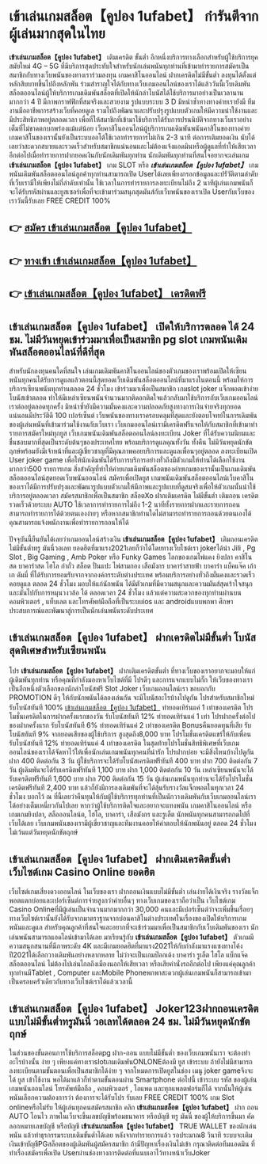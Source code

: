 # เข้าเล่นเกมสล็อต【คูปอง 1ufabet】  กำรันตีจากผู้เล่นมากสุดในไทย 

**เข้าเล่นเกมสล็อต【คูปอง 1ufabet】** เติมเครดิต ขั้นต่ำ  อีกหนึ่งบริการทางเลือกสำหรับผู้ใช้บริการยุคสมัยใหม่ 4G – 5G ที่มีบริการสุดประทับใจสำหรับนักเล่นพนันทุกท่านที่เข้ามาทำรายการสมัครเป็นสมาชิกกับทางเว็บพนันของทางเราร่วมลงทุน เกมคาสิโนออนไลน์ ฝากเครดิตไม่มีขั้นต่ำ ลงทุนได้ตั้งแต่ หลักสิบบาทขึ้นไปถึงหลักพัน ร่วมสำราญใจได้กับทางเว็บเกมออนไลน์ของเราได้แล้ววันนี้เว็บเดิมพันสล็อตออนไลน์ผู้ให้บริการเกมเดิมพันสล็อตที่เปิดให้นักล่าโบนัสได้ใช้บริการมาอย่างเป็นเวลานานมากกว่า 4 ปี มีภาพกราฟฟิกที่สมจริงและสวยงาม รูปแบบระบบ 3 D
มิหนำซ้ำทางทางค่ายเรายังมี ทีมงานมืออาชีพการสร้างเว็บที่คอยดูเล  รวมไปถึงพัฒนาและปรับปรุงรูปแบบตัวเกมให้มีความน่าใช้งานและมีประสิทธิภาพอยู่ตลอดเวลา เพื่อที่ให้สมาชิกที่เข้ามาใช้บริการได้รับการปรนนิบัติจากทางเว็บเราอย่างเต็มที่ไม่ขาดตกบกพร่องแม้แต่น้อย เว็บคาสิโนออนไลน์ผู้บริการเกมเดิมพันพนันคาสิโนของทางค่ายเกมคาสิโนของเรานั้นยังเป็นระบบออโต้ใช้เวลาทำรายการไม่เกิน 2-3 นาที ต่อการเติมยอดเงิน นับได้เลยว่าสะดวกสบายและรวดเร็วสำหรับสมาชิกแน่นอนและไม่ต้องแจ้งแอดมินหรือผู้ดูแลที่ทำให้เสียเวลาอีกต่อไปเมื่อทำรายการฝากยอดเงินกับนักเดิมพันทุกท่าน
นักเดิมพันทุกท่านที่สนใจอยากจะเล่นเกม **เข้าเล่นเกมสล็อต【คูปอง 1ufabet】** เกม SLOT  หรือ ***เข้าเล่นเกมสล็อต【คูปอง 1ufabet】*** เกมพนันเดิมพันสล็อตออนไลน์ลูกค้าทุกท่านสามารถเปิด Userได้เลยเพียงกรอกข้อมูลและปรัวัติตามลำดับที่เว็บเรามีให้เพียงไม่กี่ลำดับเท่านั้น ใช้เวลาในการทำรายการลงทะเบียนไม่ถึง 2 นาทีผู้เล่นเกมพนันก็จะได้รับรหัสผ่านและยูสเซอร์เพื่อที่จะเข้ามาร่วมสนุกสุดมันส์กับเว็บพนันของเราเปิด Userกับเว็บของเราวันนี้รับเลย FREE CREDIT 100%

## 👉 [สมัคร เข้าเล่นเกมสล็อต【คูปอง 1ufabet】](https://archa888.com/)
## 👉 [ทางเข้า เข้าเล่นเกมสล็อต【คูปอง 1ufabet】](https://archa888.com/)
## 👉 [เข้าเล่นเกมสล็อต【คูปอง 1ufabet】 เครดิตฟรี](https://archa888.com/)

## เข้าเล่นเกมสล็อต【คูปอง 1ufabet】 เปิดให้บริการตลอด ได้ 24 ชม. ไม่มีวันหยุดเข้าร่วมมาเพื่อเป็นสมาชิก pg slot เกมพนันเดิมพันสล็อตออนไลน์ที่ดีที่สุด

สำหรับนักลงทุนคนใดที่สนใจ เล่นเกมเดิมพันคาสิโนออนไลน์ของตัวเกมของเราพร้อมเปิดให้เซียนพนันทุกคนได้รับการดูแลแล้วตอนนี้สุดยอดเว็บเดิมพันสล็อตออนไลน์ที่มาแรงในตอนนี้ พร้อมให้การบริการเซียนพนันทุกท่านตลอด 24 ชั่วโมง เข้าร่วมมาเพื่อเป็นสมาชิก เกมslot joker แจ็กพอตเข้าง่าย โบนัสเข้าตลอด ทำให้มีเหล่าเซียนพนันจำนวนมากติดอกติดใจแล้วกลับมาใช้บริการกับเว็บเกมออนไลน์เราต่ออยู่ตลอดทุกครั้ง มิหนำซ้ำยังมีความมั่นคงและความปลอดภัยสูงทางการเงินจ่ายจริงทุกยอดแน่นอนมีประวัติดี 100 เปอร์เซ็นต์ เว็บพนันของทางเราครอบคลุมที่สุดและยังตอบโจทย์ในการเดิมพันของผู้เล่นพนันที่เข้ามาร่วมใช้งานกับเว็บเรา
เว็บเกมออนไลน์เรามีเครดิตฟรีแจกให้กับสมาชิกที่เข้ามาทำรายการสมัครใหม่ทุกยูส เว็บเกมพนันเดิมพันสล็อตออนไลน์ลงทะเบียน Joker ที่ได้รับความนิยมและชื่นชอบมากที่สุดเป็นระดับต้นๆของประเทศไทย พร้อมบริการดูแลคุณทั้งวัน ทั้งคืน ไม่มีวันหยุดนักขัตฤกษ์พร้อมยังมีเจ้าหน้าที่และผู้เชี่ยวชาญที่มีคุณภาพคอยบริการและดูแลเพื่อนๆอยู่ตลอด ลงทะเบียนเปิด User joker game เพื่อให้นักเดิมพันได้รับการบริการอย่างทั่วถึงมีตัวเกมให้ท่านได้เลือกใช้งานมากกว่า500 รายการเกม
สิ่งสำคัญที่ทำให้ค่ายเกมเดิมพันสล็อตของค่ายเกมของเรานั้นเป็นเกมเดิมพันสล็อตออนไลน์สุดยอดเว็บพนันออนไลน์ สมัครเพื่อเปิดยูส  เกมพนันเดิมพันสล็อตออนไลน์เว็บคาสิโนของเราได้มีการปรับปรุงและพัฒนารูปแบบตัวเกมให้มีภาพและรูปแบบที่ดูสมจริงเพื่อให้ตัวเกมนั้นน่าใช้บริการอยู่ตลอดเวลา สมัครสมาชิกเพื่อเป็นสมาชิก สล็อตXo ฝากเติมเครดิต ไม่มีขั้นต่ำ เติมถอน เครดิตรวดเร็วด้วยระบบ AUTO ใช้เวลาการทำรายการไม่ถึง 1-2 นาทีทั้งรายการฝากและรายการถอนสามารถทำรายการได้ด้วยตนเองง่ายๆ หรือหากสมาชิกท่านใดไม่สามารถทำรายการถอนด้วยตนเองได้คุณสามารถแจ้งพนักงานเพื่อทำรายการถอนให้ได้

ปัจจุบันนี้ยืนยันได้เลยว่าเกมออนไลน์สร้างเงิน **เข้าเล่นเกมสล็อต【คูปอง 1ufabet】** เติมถอนเครดิตไม่มีขั้นต่ำทรู มันนี่วอเลท ยอดฮิตที่มาแรง2021เลยก็ว่าได้โดยทางเว็บไซต์เรา jokerได้นำ  Jili , Pg Slot , Big Gaming , Amb Poker หรือ Funky Games โลกของเกมไพ่แคง  ยิงปลา คาสิโนสด บาคาร่าสด ไฮโล กำถั่ว สล็อต ปั่นแปะ ไพ่สามกอง เสือมังกร บาคาร่าสายฟ้า บาคาร่า แบ็คแจ๊ค เก้าเก ดัมมี่ ที่ได้รับการยอมรับจากจากองค์กรระดับต่างประเทศ พร้อมบริการอย่างทั่วถึงมั่นคงและรวดเร็วคอยดูแล ตลอด 24 ชั่วโมง มอบให้แก่นักพนัน ได้มีตัวเกมที่มีความสนุกและความมันส์สุดเร้าใจสนุกและมันไปกับการหมุนวงวล้อ ได้ ตลอดเวลา 24 ชั่วโมง แล้วแต่ความสะดวกของทุกท่านผ่านบนคอมพิวเตอร์ , แท็บเลต และโทรศัพท์มือถือที่เป็นระบบios และ androidแบบพกพา ศึกษาประสบการณ์และพัฒนาสู่การเป็นนักเล่นพนันระดับประเทศ

## เข้าเล่นเกมสล็อต【คูปอง 1ufabet】 ฝากเครดิตไม่มีขั้นต่ำ โบนัสสุดพิเศษสำหรับเซียนพนัน

โปร **เข้าเล่นเกมสล็อต【คูปอง 1ufabet】** ฝากเติมเครดิตขั้นต่ำ ที่ทางเว็บของเราอยากจะมอบให้แก่  ผู้เดิมพันทุกท่าน หรือคุณที่กำลังมองหาเว็บไซต์ที่มี โปรดีๆ และการแจกแบบไม่กั๊ก ให้เว็บของทางเราเป็นอีกหนึ่งตัวเลือกของนักล่าโบนัสฟรี Slot Joker เว็บเกมออนไลน์เรา ขอบอกกับ PROMOTION ดีๆ ให้กับนักพนันได้ลองเล่นกัน จะมีโบนัสอะไรบ้างไปดูกัน
โปรสำหรับสมาชิกใหม่ รับโบนัสทันที 100% [เข้าเล่นเกมสล็อต【คูปอง 1ufabet】](https://archa888.com/) ทำยอดเทิร์นแค่ 1 เท่าของเครดิต
โปรโมชั่นเครดิตในการฝากครั้งแรกของวัน รับโบนัสทันที 12% ทำยอดเทิร์นแค่ 1 เท่า
โปรฝากครั้งต่อไปของฝากครั้งแรก รับโบนัสทันที 6% ทำยอดเทิร์นแค่ 2 เท่าของเครดิต
Bonusคืนยอดทุนที่เสีย รับโบนัสทันที 9% จากยอดเสียของผู้ใช้บริการ สูงสุดถึง8,000 บาท
โปรโมชั่นเครดิตแชร์ให้กับเพื่อน รับโบนัสทันที 12% ทำยอดเทิร์นแค่ 4 เท่าของเครดิต
ในสุดท้ายโปรโมชั่นสิทธิพิเศษที่เว็บเกมออนไลน์ของเราได้จัดหาไว้ให้เพื่อนักเล่นเกมพนันทุกคนที่น่ารัก โปรฝากบ่อย จะมีสิ่งไหนบ้างไปดูกัน
ฝาก 400 ติดต่อกัน 3 วัน ผู้ใช้บริการจะได้รับโบนัสเครดิตฟรีทันที 400 บาท
ฝาก 700 ติดต่อกัน 7 วัน ผู้เดิมพันจะได้รับเครดิตฟรีทันที 1,100 บาท
ฝาก 1,000 ติดต่อกัน 10 วัน เหล่าเซียนพนันจะได้รับเครดิตฟรีทันที 1,600 บาท
ฝาก 700 ติดต่อกัน 15 วัน ผู้เล่นเกมพนันทุกท่านจะได้รับโปรโมชั่นเครดิตฟรีทันที 2,400 บาท
แล้วก็ยังมีการลงเดิมพันที่จะได้ลุ้นรับรางวัลแจ็กพอตในทุกเวลา 24 ชั่วโมง บอกไว้ ณ ที่นี้เลยว่าคืนทุนให้กับผู้ใช้บริการทุกท่านที่เป็นนักวางเดิมพันกับเว็บเกมออนไลน์เราได้อย่างเต็มเหนี่ยวกันไปเลย หากว่าผู้ใช้บริการติดใจและอยากจะแทงพนัน เกมคาสิโนออนไลน์ หรือเกมเกมยิงปลา, สล็อออนไลน์ต, ไฮโล, บาคาร่า, เสือมังกร และรูเล็ต นักพนันทุกคนสามารถกดไปที่เว็บได้เลย เว็บเกมพนันของเรามีผู้เชี่ยวชาญและทีมงานคอยให้คำตอบให้นักพนันอยู่ ตลอด 24 ชั่วโมง ไม่เว้นแต่วันหยุดนักขัตฤกษ์

## เข้าเล่นเกมสล็อต【คูปอง 1ufabet】 ฝากเติมเครดิตขั้นต่ำ  เว็บไซต์เกม  Casino Online ยอดฮิต

เว็บไซต์เกมเสี่ยงดวงออนไลน์ ในเว็บของเรา ฝากถอนเงินแบบไม่มีขั้นต่ำ เล่นง่ายได้เงินจริง รางวัลแจ็กพอตแตกบ่อยและเปอร์เซ็นต์การจ่ายสูงกว่าค่ายอื่นๆ ทางเว็บเกมของเราถือว่าเป็น เว็บไซต์เกม  Casino Onlineที่มีผู้เล่นเป็นจำนวนมากมากกว่า 30,000 คนและมีเปอร์เซ็นต์ว่าจะเพิ่มขึ้นเรื่อยๆ ทางเว็บไซต์เรานั้นยังได้รับจากมาตราฐานจากบ่อนคาสิโนต่างประเทศในเรื่องของเปิดให้บริการเกมพนันและดูแล สำหรับคุณลูกค้าที่สนใจและอยากที่จะเข้าร่วมมาเพื่อเป็นสมาชิกกับเว็บเดิมพันของเรา นักเล่นพนันสามารถแอดไลน์เข้ามาได้เลย
	มาเรียนรู้กับ **เข้าเล่นเกมสล็อต【คูปอง 1ufabet】** ตัวเกมมีความสนุกสนานที่มีภาพระดับ 4K และมีเกมยอดฮิตที่มาแรง2021ให้กับกำลังมาแรงแซงทางโค้งปี2021ได้เลือกวางเดิมพันอย่างหลากหลาย  ไม่ว่าจะเป็นเกมป๊อกเด้ง บาคาร่า รูเล็ต ไฮโล แบ็กแจ๊ค สล็อตออนไลน์ ไม่ต้องไปเล่นไกลถึงเมืองนอกให้เสียเวลา หรือเสียค่านั่งรถอีกต่อไป เพียงแค่คุณลูกค้าทุกท่านมีTablet , Computer และMobile Phoneพกพาสะดวกผู้เล่นเกมพนันก็สามารถเข้ามาเป็นครอบครัวเดียวกับทางเว็บไซต์เราได้แล้วเวลานี้

## เข้าเล่นเกมสล็อต【คูปอง 1ufabet】 Joker123ฝากถอนเครดิตแบบไม่มีขั้นต่ำทรูมันนี่ วอเลทได้ตลอด 24 ชม. ไม่มีวันหยุดนักขัตฤกษ์

ในส่วนของขั้นตอนการใช้บริการสล็อตpg ฝาก-ถอน แบบไม่มีขั้นต่ำ ของเว็บเกมพนันเรา จะต้องทำอะไรบ้างนั้น ง่าย ๆ เพียงแค่ทางเราslotเกมเดิมพันONLONEต้องมี ยูส เข้าระบบ ถ้ายังไม่มีสามารถลงทะเบียนตามขั้นตอนเพื่อเป็นสมาชิกได้ง่าย ๆ จากโหมดการเปิดยูสในช่อง เมนู joker gameจึงจะได้ ยูส เข้าใช้งาน พอได้มาแล้วก็ทำตามขั้นตอนผ่าน Smartphone ต่อไปนี้
เข้าระบบ รหัส  ของผู้เล่นเกมพนันออนไลน์ โทรศัพท์มือถือ , คอมพิวเตอร์ , ไอแพด และทุกแพลตฟอร์มก็ได้
จากนั้นให้ผู้เล่นพนันเลือกความต้องการว่า ต้องการจะได้รับโปร รับเลย FREE CREDIT 100% เกม Slot onlineหรือไม่รับ
ให้ผู้เล่นทุกคนสมัครสมาชิก คลิก **เข้าเล่นเกมสล็อต【คูปอง 1ufabet】** ฝาก ถอน AUTO โอนไว ภาพในเว็บจะขึ้นเลขบัญชีพร้อมธนาคาร หรือบัญชี ทรู มันนี่ ของผู้ให้บริการขึ้นมา
คัดลอกหมายเลขบัญชี หรือบัญชี **เข้าเล่นเกมสล็อต【คูปอง 1ufabet】** TRUE WALLET ของนักเล่นพนัน แล้วทำธุรกรรมระบบเติมขั้นต่ำได้เลย
หลังจากทำรายการแล้ว รอประมาณ8 วินาที ระบบจะเติมเงินเข้าบัญชีPGสล็อตของผู้เดิมพันผู้สมัครสมาชิก
ถ้ามีปัญหาเรื่องเงินไม่เข้า กรุณาติดต่อทีมแอดมิน ที่ทำเรื่องสมัครเพื่อเปิด Userผ่านช่องทางการติดต่อที่แนบเอาไว้ทางหน้าเว็บJoker


